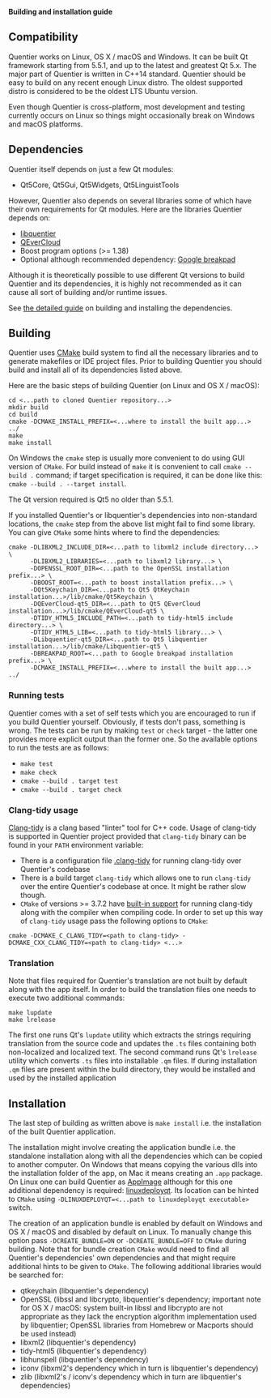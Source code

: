 **Building and installation guide**

## Compatibility

Quentier works on Linux, OS X / macOS and Windows. It can be built Qt framework starting from 5.5.1,
and up to the latest and greatest Qt 5.x. The major part of Quentier is written in C++14 standard.
Quentier should be easy to build on any recent enough Linux distro. The oldest supported distro
is considered to be the oldest LTS Ubuntu version.

Even though Quentier is cross-platform, most development and testing currently occurs on Linux
so things might occasionally break on Windows and macOS platforms.

## Dependencies

Quentier itself depends on just a few Qt modules:
 * Qt5Core, Qt5Gui, Qt5Widgets, Qt5LinguistTools

However, Quentier also depends on several libraries some of which have their own requirements for Qt modules.
Here are the libraries Quentier depends on:
 * [libquentier](http://github.com/d1vanov/libquentier)
 * [QEverCloud](https://github.com/d1vanov/QEverCloud)
 * Boost program options (>= 1.38)
 * Optional although recommended dependency: [Google breakpad](https://chromium.googlesource.com/breakpad/breakpad)

Although it is theoretically possible to use different Qt versions to build Quentier and its dependencies, it is highly
not recommended as it can cause all sort of building and/or runtime issues.

See [the detailed guide](https://github.com/d1vanov/quentier/wiki/Building-and-installation-of-Quentier's-dependencies) on building and installing the dependencies.

## Building

Quentier uses [CMake](https://cmake.org) build system to find all the necessary libraries and to generate makefiles
or IDE project files. Prior to building Quentier you should build and install all of its dependencies listed above.

Here are the basic steps of building Quentier (on Linux and OS X / macOS):
```
cd <...path to cloned Quentier repository...>
mkdir build
cd build
cmake -DCMAKE_INSTALL_PREFIX=<...where to install the built app...> ../
make
make install
```

On Windows the `cmake` step is usually more convenient to do using GUI version of `CMake`. For build instead of `make`
it is convenient to call `cmake --build .` command; if target specification is required, it can be done like this:
`cmake --build . --target install`.

The Qt version required is Qt5 no older than 5.5.1.

If you installed Quentier's or libquentier's dependencies into non-standard locations, the `cmake` step
from the above list might fail to find some library. You can give `CMake` some hints where to find the dependencies:
```
cmake -DLIBXML2_INCLUDE_DIR=<...path to libxml2 include directory...> \
      -DLIBXML2_LIBRARIES=<...path to libxml2 library...> \
      -DOPENSSL_ROOT_DIR=<...path to the OpenSSL installation prefix...> \
      -DBOOST_ROOT=<...path to boost installation prefix...> \
      -DQt5Keychain_DIR=<...path to Qt5 QtKeychain installation...>/lib/cmake/Qt5Keychain \
      -DQEverCloud-qt5_DIR=<...path to Qt5 QEverCloud installation...>/lib/cmake/QEverCloud-qt5 \
      -DTIDY_HTML5_INCLUDE_PATH=<...path to tidy-html5 include directory...> \
      -DTIDY_HTML5_LIB=<...path to tidy-html5 library...> \
      -DLibquentier-qt5_DIR=<...path to Qt5 libquentier installation...>/lib/cmake/Libquentier-qt5 \
      -DBREAKPAD_ROOT=<...path to Google breakpad installation prefix...> \
      -DCMAKE_INSTALL_PREFIX=<...where to install the built app...> ../
```

### Running tests

Quentier comes with a set of self tests which you are encouraged to run if you build Quentier yourself. Obviously,
if tests don't pass, something is wrong. The tests can be run by making `test` or `check` target - the latter one
provides more explicit output than the former one. So the available options to run the tests are as follows:
 * `make test`
 * `make check`
 * `cmake --build . target test`
 * `cmake --build . target check`

### Clang-tidy usage

[Clang-tidy](https://clang.llvm.org/extra/clang-tidy) is a clang based "linter" tool for C++ code. Usage of clang-tidy is supported in Quentier project provided that `clang-tidy` binary can be found in your `PATH` environment variable:
 * There is a configuration file [.clang-tidy](.clang-tidy) for running clang-tidy over Quentier's codebase
 * There is a build target `clang-tidy` which allows one to run `clang-tidy` over the entire Quentier's codebase at once. It might be rather slow though.
 * `CMake` of versions >= 3.7.2 have [built-in support](https://cmake.org/cmake/help/latest/prop_tgt/LANG_CLANG_TIDY.html) for running clang-tidy along with the compiler when compiling code. In order to set up this way of `clang-tidy` usage pass the following options to `CMake`:
```
cmake -DCMAKE_C_CLANG_TIDY=<path to clang-tidy> -DCMAKE_CXX_CLANG_TIDY=<path to clang-tidy> <...>
```

### Translation

Note that files required for Quentier's translation are not built by default along with the app itself. In order to build
the translation files one needs to execute two additional commands:
```
make lupdate
make lrelease
```
The first one runs Qt's `lupdate` utility which extracts the strings requiring translation from the source code and updates
the `.ts` files containing both non-localized and localized text. The second command runs Qt's `lrelease` utility which
converts `.ts` files into installable `.qm` files. If during installation `.qm` files are present within the build directory,
they would be installed and used by the installed application

## Installation

The last step of building as written above is `make install` i.e. the installation of the built Quentier application.

The installation might involve creating the application bundle i.e. the standalone installation along with all the dependencies
which can be copied to another computer. On Windows that means copying the various dlls into the installation folder of the app,
on Mac it means creating an `.app` package. On Linux one can build Quentier as [AppImage](http://appimage.org) although
for this one additional dependency is required: [linuxdeployqt](https://github.com/probonopd/linuxdeployqt). Its location
can be hinted to `CMake` using `-DLINUXDEPLOYQT=<...path to linuxdeployqt executable>` switch.

The creation of an application bundle is enabled by default on Windows and OS X / macOS and disabled by default on Linux.
To manually change this option pass `-DCREATE_BUNDLE=ON` or `-DCREATE_BUNDLE=OFF` to `CMake` during building. Note that
for bundle creation `CMake` would need to find all Quentier's dependencies' own dependencies and that might require
additional hints to be given to `CMake`. The following additional libraries would be searched for:
 * qtkeychain (libquentier's dependency)
 * OpenSSL (libssl and libcrypto, libquentier's dependency; important note for OS X / macOS: system built-in libssl and libcrypto are not appropriate as they lack the encryption algorithm implementation used by libquentier; OpenSSL libraries from Homebrew or Macports should be used instead)
 * libxml2 (libquentier's dependency)
 * tidy-html5 (libquentier's dependency)
 * libhunspell (libquentier's dependency)
 * iconv (libxml2's dependency which in turn is libquentier's dependency)
 * zlib (libxml2's / iconv's dependency which in turn are libquentier's dependencies)
